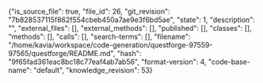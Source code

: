 {"is_source_file": true, "file_id": 26, "git_revision": "7b828537115f862f554cbeb450a7ae9e3f6bd5ae", "state": 1, "description": "", "external_files": [], "external_methods": [], "published": [], "classes": [], "methods": [], "calls": [], "search-terms": [], "filename": "/home/kavia/workspace/code-generation/questforge-97559-97565/questforge/README.md", "hash": "9f65fad361eac8bc18c77eaf4ab7ab56", "format-version": 4, "code-base-name": "default", "knowledge_revision": 53}